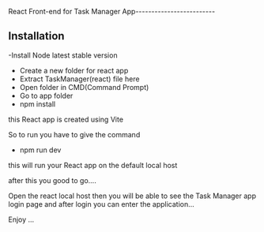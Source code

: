 React Front-end for Task Manager App-------------------------


Installation 
--------------------------------------------------------------
-Install Node latest stable version

- Create a new folder for react app
- Extract TaskManager(react) file here
- Open folder in CMD(Command Prompt)
- Go to app folder
- npm install

this React app is created using Vite

So to run you have to give the command

- npm run dev

this will run your React app on the default local host

after this you good to go....

Open the react local host then you will be able to see the Task Manager app login page and 
after login you can enter the application...

Enjoy ...


